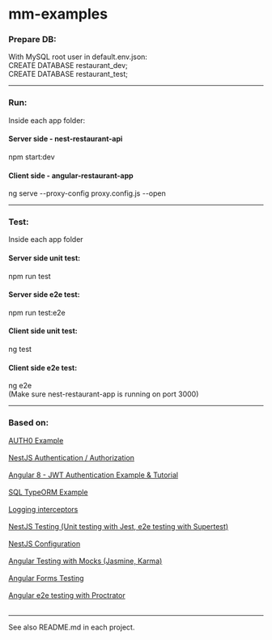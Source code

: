 # mm-examples
<h3>Prepare DB:</h3>
<p>
With MySQL root user in default.env.json:<br/>
CREATE DATABASE restaurant_dev;<br/>
CREATE DATABASE restaurant_test;<br/>
</p>
<hr/>
<h3>Run:</h3>
<p>Inside each app folder:</p>
<h4>Server side - nest-restaurant-api</h4>
<p>npm start:dev<br/>
</p>
<h4>Client side - angular-restaurant-app</h4> 
<p>
ng serve --proxy-config proxy.config.js --open<br/>
</p>
<hr/>

<h3>Test:</h3>
<p>Inside each app folder</p>
<h4>Server side unit test:</h4>
<p>npm run test</p>
<h4>Server side e2e test:</h4>
<p>npm run test:e2e</p>
<h4>Client side unit test:</h4>
<p>ng test</p>
<h4>Client side e2e test:</h4>
<p>
ng e2e<br/>
(Make sure nest-restaurant-app is running on port 3000)
</p>

<hr/>
<h3>Based on:</h3>
<p>
<a href="https://auth0.com/blog/full-stack-typescript-apps-part-1-developing-backend-apis-with-nestjs/">AUTH0 Example</a><br/><br/>
<a href="https://docs.nestjs.com/techniques/authentication">NestJS Authentication / Authorization</a><br/><br/>
<a href="https://jasonwatmore.com/post/2019/06/22/angular-8-jwt-authentication-example-tutorial">Angular 8 - JWT Authentication Example & Tutorial</a><br/><br/>
<a href="https://github.com/nestjs/nest/tree/master/sample/05-sql-typeorm">SQL TypeORM Example</a><br/><br/>
<a href="https://docs.nestjs.com/interceptors">Logging interceptors</a><br/><br/>
<a href="https://docs.nestjs.com/fundamentals/testing">NestJS Testing (Unit testing with Jest, e2e testing with Supertest)</a><br/><br/>
<a href="https://docs.nestjs.com/techniques/configuration">NestJS Configuration</a><br/><br/>
<a href="https://codecraft.tv/courses/angular/unit-testing/mocks-and-spies/">Angular Testing with Mocks (Jasmine, Karma)</a><br/><br/>
<a href="https://codecraft.tv/courses/angular/unit-testing/model-driven-forms/">Angular Forms Testing </a><br/><br/>
<a href="https://blog.cloudboost.io/building-your-first-tests-for-angular5-with-protractor-a48dfc225a75">Angular e2e testing with Proctrator</a><br/><br/>
</p>

<hr/>
See also README.md in each project.

